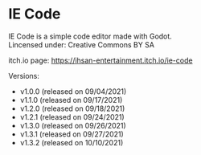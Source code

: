 # IE Code
IE Code is a simple code editor made with Godot. <br />
Lincensed under: Creative Commons BY SA <br />

itch.io page: https://ihsan-entertainment.itch.io/ie-code

Versions: <br />
* v1.0.0 (released on 09/04/2021) <br />
* v1.1.0 (released on 09/17/2021) <br />
* v1.2.0 (released on 09/18/2021) <br />
* v1.2.1 (released on 09/24/2021) <br />
* v1.3.0 (released on 09/26/2021) <br />
* v1.3.1 (released on 09/27/2021) <br />
* v1.3.2 (released on 10/10/2021)
